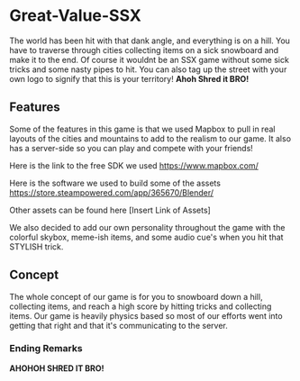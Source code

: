 # Great-Value-SSX

The world has been hit with that dank angle, and everything is on a hill. You have to traverse through cities collecting items on a sick
snowboard and make it to the end. Of course it wouldnt be an SSX game without some sick tricks and some nasty pipes to hit. You can also
tag up the street with your own logo to signify that this is your territory! **Ahoh Shred it BRO!**

## Features

Some of the features in this game is that we used Mapbox to pull in real layouts of the cities and mountains to add to the realism to our
game. It also has a server-side so you can play and compete with your friends!

Here is the link to the free SDK we used
https://www.mapbox.com/

Here is the software we used to build some of the assets
https://store.steampowered.com/app/365670/Blender/

Other assets can be found here
[Insert Link of Assets]

We also decided to add our own personality throughout the game with the colorful skybox, meme-ish items, and some audio cue's when you hit
that STYLISH trick.

## Concept

The whole concept of our game is for you to snowboard down a hill, collecting items, and reach a high score by hitting tricks and
collecting items. Our game is heavily physics based so most of our efforts went into getting that right and that it's communicating to the server.

### Ending Remarks

**AHOHOH SHRED IT BRO!**
